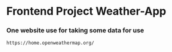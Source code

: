 # Frontend Project Weather-App

### One website use for taking some data for use

```
https://home.openweathermap.org/
```

